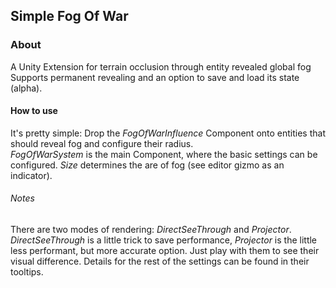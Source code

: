 ## Simple Fog Of War
### About
A Unity Extension for terrain occlusion through entity revealed global fog
Supports permanent revealing and an option to save and load its state (alpha).
#### How to use
It's pretty simple:
Drop the *FogOfWarInfluence* Component onto entities that should reveal fog and configure their radius.  
*FogOfWarSystem* is the main Component, where the basic settings can be configured.
*Size* determines the are of fog (see editor gizmo as an indicator).

###### Notes   
There are two modes of rendering: *DirectSeeThrough* and *Projector*.
*DirectSeeThrough* is a little trick to save performance, *Projector* is the little less performant, but more accurate option. Just play with them to see their visual difference.
Details for the rest of the settings can be found in their tooltips.

